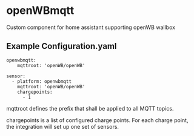 # openWBmqtt
Custom component for home assistant supporting openWB wallbox

## Example Configuration.yaml

```
openwbmqtt:
    mqttroot: 'openWB/openWB'

sensor:
  - platform: openwbmqtt
    mqttroot: 'openWB/openWB'
    chargepoints:
      - 1
```

mqttroot defines the prefix that shall be applied to all MQTT topics.

chargepoints is a list of configured charge points. For each charge point, the integration will set up one set of sensors.

